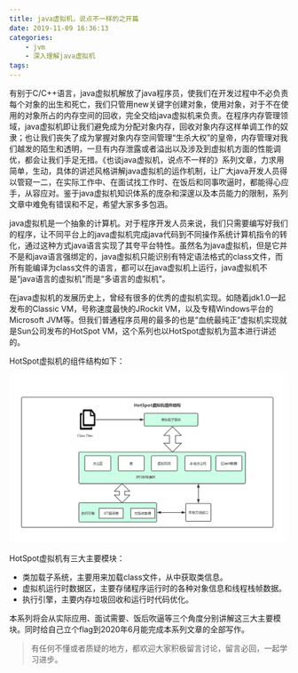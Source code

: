 ```yaml
---
title: java虚拟机，说点不一样的之开篇
date: 2019-11-09 16:36:13
categories:
    - jvm
    - 深入理解java虚拟机
tags:
---
```


有别于C/C++语言，java虚拟机解放了java程序员，使我们在开发过程中不必负责每个对象的出生和死亡，我们只管用new关键字创建对象，使用对象，对于不在使用的对象所占的内存空间的回收，完全交给java虚拟机来负责。在程序内存管理领域，java虚拟机即让我们避免成为分配对象内存，回收对象内存这样单调工作的奴隶；也让我们丧失了成为掌握对象内存空间管理“生杀大权”的皇帝，内存管理对我们越发的陌生和透明，一旦有内存泄露或者溢出以及涉及到虚拟机方面的性能调优，都会让我们手足无措。《也谈java虚拟机，说点不一样的》系列文章，力求用简单，生动，具体的讲述风格讲解java虚拟机的运作机制，让广大java开发人员得以管窥一二，在实际工作中、在面试找工作时、在饭后和同事吹逼时，都能得心应手，从容应对。鉴于java虚拟机知识体系的庞杂和深邃以及本员能力的限制，系列文章中难免有错误和不足，希望大家多多包涵。

java虚拟机是一个抽象的计算机。对于程序开发人员来说，我们只需要编写好我们的程序，让不同平台上的java虚拟机完成java代码到不同操作系统计算机指令的转化，通过这种方式java语言实现了其夸平台特性。虽然名为java虚拟机，但是它并不是和java语言强绑定的，java虚拟机只能识别有特定语法格式的class文件，而所有能编译为class文件的语言，都可以在java虚拟机上运行，java虚拟机不是“java语言的虚拟机”而是“多语言的虚拟机”。

在java虚拟机的发展历史上，曾经有很多的优秀的虚拟机实现。如随着jdk1.0一起发布的Classic VM，号称速度最快的JRockit VM，以及专精Windows平台的Microsoft JVM等。但我们普通程序员用的最多的也是“血统最纯正”虚拟机实现就是Sun公司发布的HotSpot VM，这个系列也以HotSpot虚拟机为蓝本进行讲述的。


HotSpot虚拟机的组件结构如下：

![运行时栈结构](https://github.com/aworker/aworker.github.io/raw/hexo/source/_posts/java/jvm/post0/HotSpot-architecture.jpg) 

HotSpot虚拟机有三大主要模块：

+ 类加载子系统，主要用来加载class文件，从中获取类信息。
+ 虚拟机运行时数据区，主要存储程序运行时的各种对象信息和线程栈帧数据。
+ 执行引擎，主要内存垃圾回收和运行时代码优化。

本系列将会从实际应用、面试需要、饭后吹逼等三个角度分别讲解这三大主要模块。同时给自己立个flag到2020年6月能完成本系列文章的全部写作。

> 有任何不懂或者质疑的地方，都欢迎大家积极留言讨论，留言必回，一起学习进步。



<!-- 
参考文献 https://www.oracle.com/webfolder/technetwork/tutorials/obe/java/gc01/index.html
-->